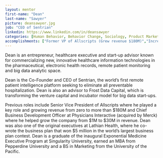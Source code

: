 ```yaml
---
layout: mentor
first-name: "Dean"
last-name: "Sawyer"
picture: deansawyer.jpg
job: "CEO of Sentrian"
linkedin: https://www.linkedin.com/in/deansawyer
categories: [Human Behavior, Behavior Change, Sociology, Product Market Fit, Customer Acquisition]
accomplishments: ["Former VP of Allscripts (Grew revenue $180M)","Increased Physicians Interactive revenue from $1M to $30M","Expert in Healthcare IT"]
---
```

Dean is an entrepreneur, healthcare executive and start-up advisor known for commercializing new, innovative healthcare information technologies in the pharmaceutical, electronic health records, remote patient monitoring and big data analytic space. 

Dean is the Co-Founder and CEO of Sentrian, the world’s first remote patient intelligence platform seeking to eliminate all preventable hospitalization. Dean is also an advisor to Frost Data Capital, which is transforming the venture capital and incubator model for big data start-ups. 

Previous roles include Senior Vice President of Allscripts where he played a key role and growing revenue from zero to more than $180M and Chief Business Development Officer at Physicians Interactive (acquired by Merck) where he helped grow the company from $1M to $30M in revenue. Dean was also one of the original executives at Lathian Health, where he co-wrote the business plan that won $5 million in the world’s largest business plan contest. Dean is a graduate of the inaugural Exponential Medicine Executive Program at Singularity University, earned an MBA from Pepperdine University and a BS in Marketing from the University of the Pacific.
